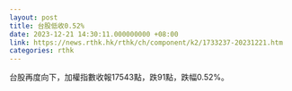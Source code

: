 ```yaml
---
layout: post
title: 台股低收0.52%
date: 2023-12-21 14:30:11.000000000 +08:00
link: https://news.rthk.hk/rthk/ch/component/k2/1733237-20231221.htm
categories: rthk
---
```


台股再度向下，加權指數收報17543點，跌91點，跌幅0.52%。
